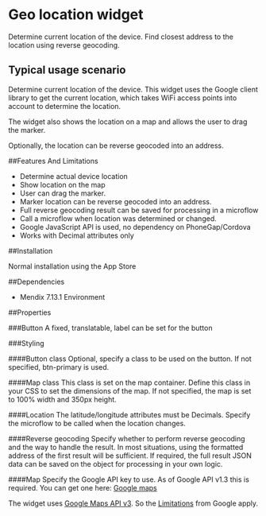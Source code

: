 # Geo location widget

Determine current location of the device. Find closest address to the location using reverse geocoding.

## Typical usage scenario

Determine current location of the device. This widget uses the Google client library to get the current location, which takes WiFi access points into account to determine the location.

The widget also shows the location on a map and allows the user to drag the marker.

Optionally, the location can be reverse geocoded into an address.


##Features And Limitations

- Determine actual device location
- Show location on the map
- User can drag the marker.
- Marker location can be reverse geocoded into an address.
- Full reverse geocoding result can be saved for processing in a microflow
- Call a microflow when location was determined or changed.
- Google JavaScript API is used, no dependency on PhoneGap/Cordova
- Works with Decimal attributes only

##Installation

Normal installation using the App Store

##Dependencies

- Mendix 7.13.1 Environment

##Properties

###Button
A fixed, translatable, label can be set for the button

###Styling

####Button class
Optional, specify a class to be used on the button. If not specified, btn-primary is used.

####Map class
This class is set on the map container. Define this class in your CSS to set the dimensions of the map. If not specified, the map is set to 100% width and 350px height.

####Location
The latitude/longitude attributes must be Decimals. Specify the microflow to be called when the location changes.

####Reverse geocoding
Specify whether to perform reverse geocoding and the way to handle the result. In most situations, using the formatted address of the first result will be sufficient. If required, the full result JSON data can be saved on the object for processing in your own logic.

####Map
Specify the Google API key to use. As of Google API v1.3 this is required. You can get one here:
[Google maps](https://cloud.google.com/maps-platform/)

The widget uses [Google Maps API v3](https://developers.google.com/maps/). So the [Limitations](https://developers.google.com/maps/premium/usage-limits)
from Google apply.


